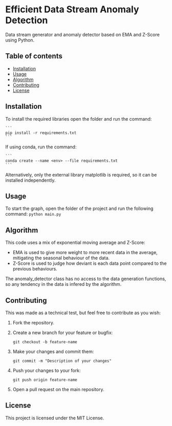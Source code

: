 # Efficient Data Stream Anomaly Detection
 
Data stream generator and anomaly detector based on EMA and Z-Score using Python.

## Table of contents

- [Installation](#installation)
- [Usage](#usage)
- [Algorithm](#algorithm)
- [Contributing](#contributing)
- [License](#license)

## Installation

To install the required libraries open the folder and run the command:

	```
	pip install -r requirements.txt
	```

If using conda, run the command:

	```
	conda create --name <env> --file requirements.txt
	```

Alternatively, only the external library matplotlib is required, so it can be installed independently.

## Usage

To start the graph, open the folder of the project and run the following command:
	```
	python main.py
	```

## Algorithm

This code uses a mix of exponential moving average and Z-Score:

- EMA is used to give more weight to more recent data in the average, mitigating the seasonal behaviour of the data.
- Z-Score is used to judge how deviant is each data point compared to the previous behaviours.

The anomaly_detector class has no access to the data generation functions, so any tendency in the data is infered by the algorithm.

## Contributing

This was made as a technical test, but feel free to contribute as you wish:

1. Fork the repository.

2. Create a new branch for your feature or bugfix: 

	```
	git checkout -b feature-name
	```

3. Make your changes and commit them: 

	```
	git commit -m "Description of your changes"
	```

4. Push your changes to your fork: 
	
	```
	git push origin feature-name
	```

5. Open a pull request on the main repository.

## License

This project is licensed under the MIT License.